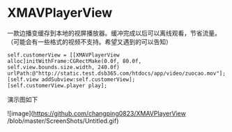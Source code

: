 # XMAVPlayerView
一款边播变缓存到本地的视屏播放器。缓冲完成以后可以离线观看，节省流量。（可能会有一些格式的视频不支持。希望又遇到的可以告知）

    self.customerView = [[XMAVPlayerView alloc]initWithFrame:CGRectMake(0.0f, 80.0f, self.view.bounds.size.width, 240.0f) urlPath:@"http://static.test.dsb365.com/htdocs/app/video/zuocao.mov"];
    [self.view addSubview:self.customerView];
    [self.customerView.player play];


演示图如下

![image](https://github.com/changping0823/XMAVPlayerView
/blob/master/ScreenShots/Untitled.gif)
